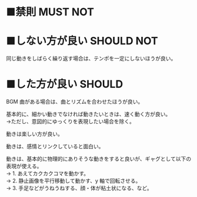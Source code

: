 ﻿# ■禁則 MUST NOT


# ■しない方が良い SHOULD NOT
同じ動きをしばらく繰り返す場合は、テンポを一定にしないほうが良い。  

# ■した方が良い SHOULD
BGM 曲がある場合は、曲とリズムを合わせたほうが良い。  

基本的に、細かい動きでなければ動きたいときは、速く動く方が良い。  
→ただし、意図的にゆっくりを表現したい場合を除く。  

動きは楽しい方が良い。  

動きは、感情とリンクしていると面白い。  

動きは、基本的に物理的にありそうな動きをすると良いが、ギャグとして以下の表現が使える。  
→ 1. あえてカクカクコマを動かす。  
→ 2. 静止画像を平行移動して動かす、y 軸で回転させる。  
→ 3. 手足などがうねうねする、顔・体が粘土状になる、など。  
